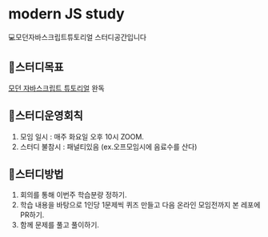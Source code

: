 # modern JS study
💻모던자바스크립트튜토리얼 스터디공간입니다

## 🍎스터디목표
[모던 자바스크립트 튜토리얼](https://ko.javascript.info/) 완독

## 🍎스터디운영회칙
1. 모임 일시 : 매주 화요일 오후 10시 ZOOM.
1. 스터디 불참시 : 패널티있음 (ex.오프모임시에 음료수를 산다)

## 🍎스터디방법
1. 회의를 통해 이번주 학습분량 정하기.
1. 학습 내용을 바탕으로 1인당 1문제씩 퀴즈 만들고 다음 온라인 모임전까지 본 레포에 PR하기.
1. 함께 문제를 풀고 풀이하기.
